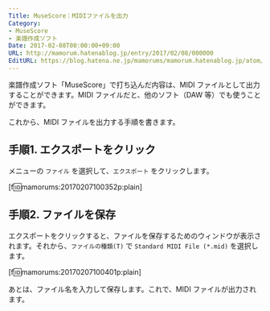 ```yaml
---
Title: MuseScore：MIDIファイルを出力
Category:
- MuseScore
- 楽譜作成ソフト
Date: 2017-02-08T00:00:00+09:00
URL: http://mamorum.hatenablog.jp/entry/2017/02/08/000000
EditURL: https://blog.hatena.ne.jp/mamorums/mamorum.hatenablog.jp/atom/entry/10328749687214351572
---
```


楽譜作成ソフト「MuseScore」で打ち込んだ内容は、MIDI ファイルとして出力することができます。MIDI ファイルだと、他のソフト（DAW 等）でも使うことができます。

これから、MIDI ファイルを出力する手順を書きます。


## 手順1. エクスポートをクリック
メニューの `ファイル` を選択して、`エクスポート` をクリックします。

[f:id:mamorums:20170207100352p:plain]


## 手順2. ファイルを保存
エクスポートをクリックすると、ファイルを保存するためのウィンドウが表示されます。それから、`ファイルの種類(T)` で `Standard MIDI File (*.mid)` を選択します。

[f:id:mamorums:20170207100401p:plain]

あとは、ファイル名を入力して保存します。これで、MIDI ファイルが出力されます。
